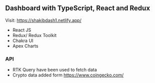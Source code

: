 ## Dashboard with TypeScript, React and Redux

Visit: https://shakibdash1.netlify.app/

- React JS
- Redux/ Redux Toolkit
- Chakra UI
- Apex Charts

### API
- RTK Query have been used to fetch data 
- Crypto data added form https://www.coingecko.com/
